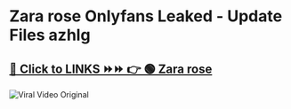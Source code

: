 
 # Zara rose Onlyfans Leaked - Update Files azhlg

## <h2><a href="https://clipsfans.com/Zara_rose&ref=git">🔗 Click to LINKS ⏩⏩ 👉 🟢 Zara rose </a></h2>

<a href="https://clipsfans.com/Zara_rose&ref=git" rel="nofollow" data-target="animated-image.originalLink"><img src="https://i.ibb.co.com/xMMVF88/686577567.gif" alt="Viral Video Original" style="max-width: 100%; display: inline-block;" data-target="animated-image.originalImage"></a>

